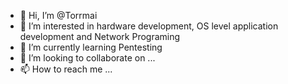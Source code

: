 - 👋 Hi, I’m @Torrmai
- 👀 I’m interested in hardware development, OS level application development and Network Programing
- 🌱 I’m currently learning Pentesting
- 💞️ I’m looking to collaborate on ...
- 📫 How to reach me ...

<!---
Torrmai/Torrmai is a ✨ special ✨ repository because its `README.md` (this file) appears on your GitHub profile.
You can click the Preview link to take a look at your changes.
--->
